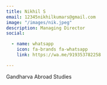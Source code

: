 ```yaml
---
title: Nikhil S
email: 12345nikhilkumars@gmail.com
image: "/images/nik.jpeg"
description: Managing Director
social:

  - name: whatsapp
    icon: fa-brands fa-whatsapp
    link: https://wa.me/919353782258

---
```

Gandharva Abroad Studies
